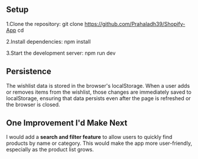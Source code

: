 ## Setup

1.Clone the repository:
git clone https://github.com/Prahaladh39/Shopify-App
cd <your-project-folder>

2.Install dependencies:
npm install

3.Start the development server:
npm run dev

## Persistence

The wishlist data is stored in the browser's localStorage. When a user adds or removes items from the wishlist, those changes are immediately saved to localStorage, ensuring that data persists even after the page is refreshed or the browser is closed.

## One Improvement I'd Make Next

I would add a **search and filter feature** to allow users to quickly find products by name or category. This would make the app more user-friendly, especially as the product list grows.
